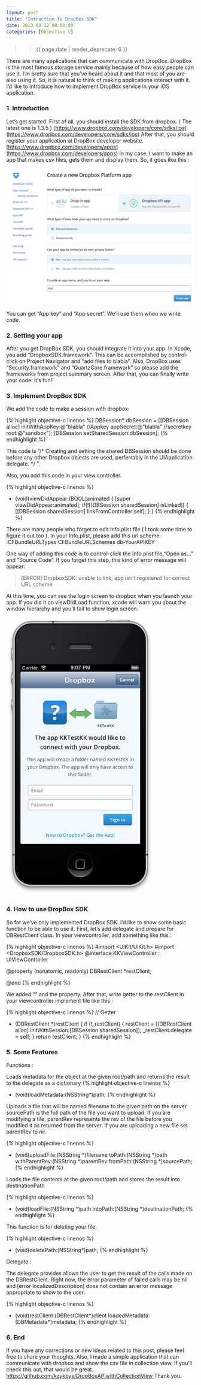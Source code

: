 ```yaml
---
layout: post
title: "Introction to DropBox SDK"
date: 2013-08-12 00:00:00
categories: [Objective-C]
---
```


>> {{ page.date | render_deprecate: 6 }}  
  
There are many applications that can communicate with DropBox. DropBox is the most famous storage service mainly because of how easy people can use it. I’m pretty sure that you’ve heard about it and that most of you are also using it. So, it is natural to think of making applications interact with it. I’d like to introduce how to implement DropBox service in your iOS application.

### 1. Introduction

Let’s get started. First of all, you should install the SDK from dropbox. ( The latest one is 1.3.5 ) [https://www.dropbox.com/developers/core/sdks/ios] (https://www.dropbox.com/developers/core/sdks/ios) After that, you should register your application at DropBox developer website. [https://www.dropbox.com/developers/apps] (https://www.dropbox.com/developers/apps) In my case, I want to make an app that makes csv files, gets them and display them. So, it goes like this :

![](/images/2013/08/a.png)

You can get “App key” and “App secret”. We’ll use them when we write code. 

### 2. Setting your app

After you get DropBox SDK, you should integrate it into your app. In Xcode, you add “DropboxSDK.framework”. This can be accomplished by control-click on Project Navigator and “add files to blabla”. Also, DropBox uses “Security.framework” and “QuartzCore.framework” so please add the frameworks from project summary screen. After that, you can finally write your code. It’s fun!!

### 3. Implement DropBox SDK

We add the code to make a session with dropbox:

{% highlight objective-c linenos %}
DBSession* dbSession = [[DBSession alloc] initWithAppKey:@"blabla" //Appkey
                                               appSecret:@"blabla" //secretkey
											        root:@"sandbox"];
[DBSession setSharedSession:dbSession];
{% endhighlight %}

This code is “/* Creating and setting the shared DBSession should be done before any other Dropbox objects are used, perferrably in the UIApplication delegate. */ ”. 

Also, you add this code in your view controller. 

{% highlight objective-c linenos %}
- (void)viewDidAppear:(BOOL)animated
{
	[super viewDidAppear:animated];
	if(![[DBSession sharedSession] isLinked])
	{
		[[DBSession sharedSession] linkFromController:self];
	}
}
{% endhighlight %}

There are many people who forget to edit Info.plist file ( I took some time to figure it out too ). In your Info.plist, please add this url scheme :CFBundleURLTypes CFBundleURLSchemes db-YourAPIKEY 

One way of adding this code is to control-click the Info.plist file,“Open as...” and “Source Code”. If you forget this step, this kind of error message will appear:

> [ERROR] DropboxSDK: unable to link; app isn't registered for correct URL scheme

At this time, you can see the login screen to dropbox when you launch your app. If you did it on viewDidLoad function, xcode will warn you about the window hierarchy and you’ll fail to show login screen.

![](/images/2013/08/b.png)

### 4. How to use DropBox SDK

So far we’ve only implemented DropBox SDK. I’d like to show some basic function to be able to use it. First, let’s add delegate and prepare for DBRestClient class. In your viewcontroller, add something like this : 

{% highlight objective-c linenos %}
#import <UIKit/UIKit.h>
#import <DropboxSDK/DropboxSDK.h>
@interface KKViewController : UIViewController<DBRestClientDelegate>

@property (nonatomic, readonly) DBRestClient *restClient;

@end 
{% endhighlight %}

We added “<DBRestClientDelegate>” and the property. 
After that, write getter to the restClient in your viewcontroller implement file like this : 

{% highlight objective-c linenos %}
// Getter
- (DBRestClient *)restClient
{
	if (!_restClient)
	{
		restClient = [[DBRestClient alloc] initWithSession:[DBSession sharedSession]];
		_restClient.delegate = self;
	}
	return restClient;
}
{% endhighlight %}



### 5. Some Features

Functions :

Loads metadata for the object at the given root/path and returns the result to the delegate as a dictionary
{% highlight objective-c linenos %}
- (void)loadMetadata:(NSString*)path;
{% endhighlight %}

Uploads a file that will be named filename to the given path on the server. sourcePath is the full path of the file you want to upload. If you are modifying a file, parentRev represents the rev of the file before you modified it as returned from the server. If you are uploading a new file set parentRev to nil.

{% highlight objective-c linenos %}
- (void)uploadFile:(NSString *)filename
            toPath:(NSString *)path
	 withParentRev:(NSString *)parentRev
	      fromPath:(NSString *)sourcePath; 
{% endhighlight %}

Loads the file contents at the given root/path and stores the result into destinationPath

{% highlight objective-c linenos %}
- (void)loadFile:(NSString *)path intoPath:(NSString *)destinationPath;
{% endhighlight %}

This function is for deleting your file.

{% highlight objective-c linenos %}
 - (void)deletePath:(NSString*)path;
{% endhighlight %}

Delegate : 

The delegate provides allows the user to get the result of the calls made on the DBRestClient. Right now, the error parameter of failed calls may be nil and [error localizedDescription] does not contain an error message appropriate to show to the user.

{% highlight objective-c linenos %}
- (void)restClient:(DBRestClient*)client loadedMetadata:(DBMetadata*)metadata; 
{% endhighlight %}

### 6. End

If you have any corrections or new ideas related to this post, please feel free to share your thoughts. Also, I made a simple application that can communicate with dropbox and show the csv file in collection view. If you’ll check this out, that would be great. [https://github.com/kzykbys/DropBoxAPIwithCollectionView ](https://github.com/kzykbys/DropBoxAPIwithCollectionView ) Thank you.
